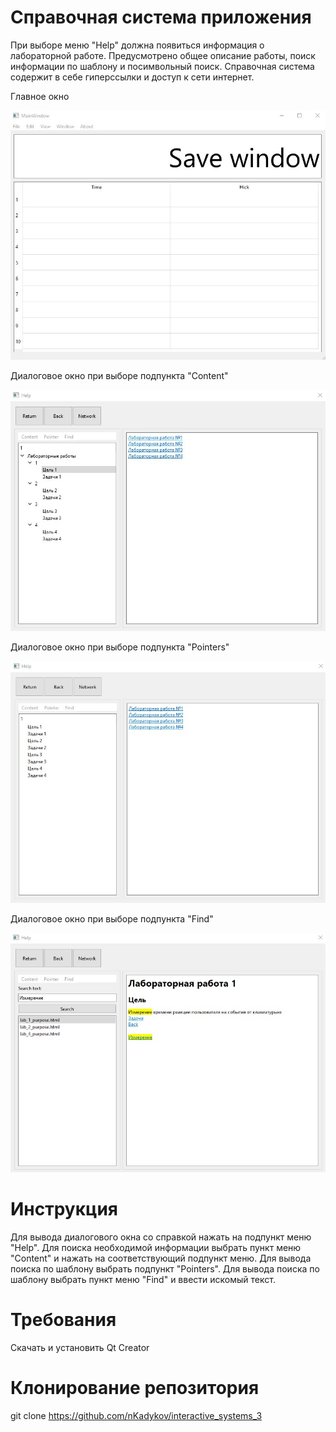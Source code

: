 # Справочная система приложения
При выборе меню "Help" должна появиться информация о лабораторной работе. Предусмотрено общее описание работы, поиск информации по шаблону и посимвольный поиск. Справочная система содержит в себе гиперссылки и доступ к сети интернет.

Главное окно

![screenshot](screenshot/main_window.jpg)

Диалоговое окно при выборе подпункта "Content"

![screenshot](screenshot/help_dialog_content.jpg)

Диалоговое окно при выборе подпункта "Pointers"

![screenshot](screenshot/help_dialog_pointer.jpg)

Диалоговое окно при выборе подпункта "Find"

![screenshot](screenshot/help_dialog_find.jpg)

# Инструкция
Для вывода диалогового окна со справкой нажать на подпункт меню "Help". Для поиска необходимой информации выбрать пункт меню "Content" и нажать на соответствующий подпункт меню. Для вывода поиска по шаблону выбрать подпункт "Pointers". Для вывода поиска по шаблону выбрать пункт меню "Find" и ввести искомый текст.

# Требования
Скачать и установить Qt Creator

# Клонирование репозитория
git clone https://github.com/nKadykov/interactive_systems_3
